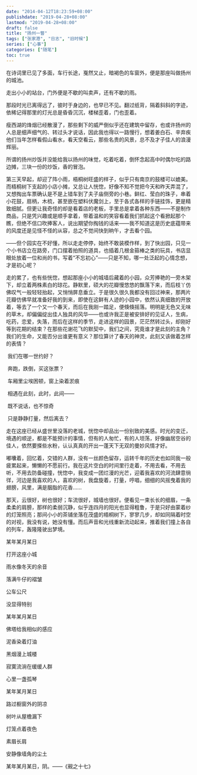```yaml
---
date: "2014-04-12T18:23:59+08:00"
publishdate: "2019-04-28+08:00"
lastmod: "2019-04-28+08:00"
draft: false
title: "扬州一瞥"
tags: ["张家港", "日志", "旧时候"]
series: ["心事"]
categories: ["随笔"]
toc: true
---
```



  在诗词里已见了多面，车行长途，戛然又止，暗褐色的车窗外，便是那座叫做扬州的城池。

  走出小小的站台，门外便是不歇的叫卖声，还有不歇的雨。

  那段时光已离得远了，彼时于身边的，也早已不见。翻过纸背，隔着斜斜的字迹，依稀记得那里的灯光总是昏昏沉沉，楼梯歪着，门也歪着。

  瘦西湖的烽烟已经散漫了，那些剩下的威严倒似乎还在建筑中留存，也或许扬州的人总是细声细气的、转过头才说话，因此我也得以一路慢行，想着姜白石、辛弃疾他们当年怎样看假山看水，看天空看云，那些名贵的风景，总不及才子佳人的浪漫辉丽。

  所谓的扬州炒饭并没能给我以扬州的味觉，吃着吃着，倒怀念起高中时偶尔吃的路边摊，三块一份的炒饭，香的冒泡。

  第三天早起，却迎了阵小雨，梧桐树旺盛的样子，似乎只有南京的鼓楼可以媲美。而梧桐树下支起的小店小摊，又总让人恍惚，好像不知不觉把今天和昨天弄混了，又想掏出车票确认是不是上错车到了夫子庙侧旁的小巷。鲜红、莹白的珠子，串着小花鼓，扇柄，木梳，甚至嵌在塑料伏魔剑上，至于各式各样的手链挂饰，更是精致细腻。但更让我奇怪的却是看着店的老板，手里总是拿着各种东西——不是制作商品，只是凭兴趣或是顺手拿着，带着温和的笑容看着我们抓起这个看掀起那个瞧，但绝不信口吹捧客人，说出期望你掏钱的话来——我不知道这是历史底蕴带来的风度还是见怪不怪的从容，总之不觉间快到晌午，才去看个园。

  ——但个园实在不好懂，所以走走停停，始终不敢装模作样，到了快出园，只见一个小书店立在路旁，门口摆着拍照的道具，也插着几根金箍棒之类的玩具，书店显眼处放着一位和尚的书，写着“不忘初心”——只是不知，哪一处泛起的心情念想，才是初心呢？

  走的累了，也有些恍惚，想起那座小小的城墙后藏着的小园，众芳捧艳的一旁木架下，却立着两株素白的琼花。静默里，硕大的花瓣慢悠悠的飘落下来，而后枝丫仿佛叹气一般轻轻抬起，又悄悄屏息垂立。于是很久很久我都没有回过神来，那两片花瓣仿佛早就准备好我的到来，即使在这鲜有人迹的小园中，依然认真细致的开放着，等去了一个又一个春天，而后在我刚一踏足，便倏倏摇落。明明是无色又无味的草木，却偏偏绽出佳人独具的风华——也或许我正是被安排好的见证人，生病，吃药，恋爱，失落，而后在这样的季节，走进这样的园景，茫茫然转过头，却刚好等到花期的结束？在那些花谢花飞的默契中，我们之间，究竟谁才是此刻的主角？我们的生命，又能否分出谁更有意义？那位算计了春天的神灵，此刻又该做着怎样的表情？

​    我们在哪一世约好？

​    奔跑，跌倒，买这张票？

​    车厢里尘埃困顿，窗上染着淤痕

​    相遇在此刻，此时，此间——

​    既不说话，也不惊奇

​    只是静静打量，然后离去？

  走在这座已经从盛世里没落的老城，恍惚中却品出一份别致的美感。时光的变迁，境遇的顺逆，都是不能预计的事情，但有的人匆忙，有的人坦荡，好像幽居空谷的佳人，依然要搽些水粉，认认真真的开出一蓬天下无双的曼妙风情才好。

  嘟囔着，回忆着，交错的人群，没有一丝颜色留存，运转千年的历史也如同我一般疲累起来，懒懒的不愿前行。我在这片空白的时间里行走着，不用去看，不用去听，不用去防备碰撞，恍惚中，我变成一团烂漫的光芒，迎着我喜欢的河流肆意徜徉，河边是我喜欢的人，喜欢的树，我盘旋着，打量，哼唱，细细的风摇曳着我的翅膀，风里，满是胭脂的花香……

  那天，云很好，树也很好；车流很好，城墙也很好。便看见一束长长的细眉，一条柔柔的肩膀，那样的柔弱沉静，似乎连四月的阳光也显得粗鲁，于是只好由蒙着纱的灯笼照亮；那间小小的茶铺坐落在茂盛的梧桐树下，寥寥几步，却如同隔着时空的对视，我没有说，她没有懂。而后声音和光线重新流动起来，推着我们撞上各自的列车，轰隆隆驶出梦境。



某年某月某日

打开这座小城

雨水像冬天的余音

落满牛仔的褶皱

公车公尺

没显得特别



某年某月某日

佛塔给我相似的感应

泥香染着灯油

黑烟漫上城楼

寂寞流淌在缓缓人群

心里一盏孤琴



某年某月某日

路过橱窗外的阴凉

树叶从屋檐漏下

灯笼点着夜色

素眉长肩

安静像墙角的尘土



某年某月某日，阴。——《觋之十七》

